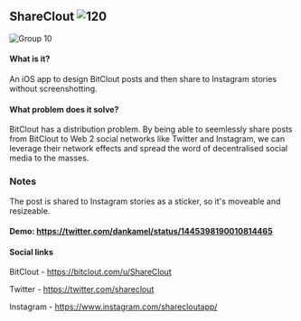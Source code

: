 ## ShareClout ![120](https://user-images.githubusercontent.com/83912435/137548711-b2eb5902-52dc-4667-9140-5079163674fd.png)

![Group 10](https://user-images.githubusercontent.com/83912435/137549298-48bdade2-2203-4256-a91a-4d0e2c7a50b7.png)

#### What is it?
An iOS app to design BitClout posts and then share to Instagram stories without screenshotting.

#### What problem does it solve?
BitClout has a distribution problem. 
By being able to seemlessly share posts from BitClout to Web 2 social networks like Twitter and Instagram, we can leverage their network effects and spread the word of decentralised social media to the masses. 

### Notes
The post is shared to Instagram stories as a sticker, so it's moveable and resizeable.

#### Demo: https://twitter.com/dankamel/status/1445398190010814465

#### Social links
BitClout - https://bitclout.com/u/ShareClout


Twitter - https://twitter.com/shareclout


Instagram - https://www.instagram.com/sharecloutapp/
